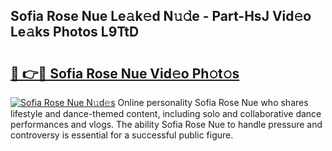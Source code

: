 ## Sofia Rose Nue Le𝚊k𝚎d N𝚞𝚍e - Part-HsJ Vid𝚎o Le𝚊ks Photos L9TtD

# <h2><a href="http://fb6dof.evod.top/?m=Sofia+Rose+Nue">🔗 👉🔴 Sofia Rose Nue Vid𝚎o Ph𝚘t𝚘s</a></h2>

[![Sofia Rose Nue N𝚞d𝚎s](https://i.imgur.com/8V9OHl7.gif)](http://fb6dof.evod.top/?m=Sofia+Rose+Nue)
Online personality Sofia Rose Nue who shares lifestyle and dance-themed content, including solo and collaborative dance performances and vlogs. The ability Sofia Rose Nue to handle pressure and controversy is essential for a successful public figure. 
